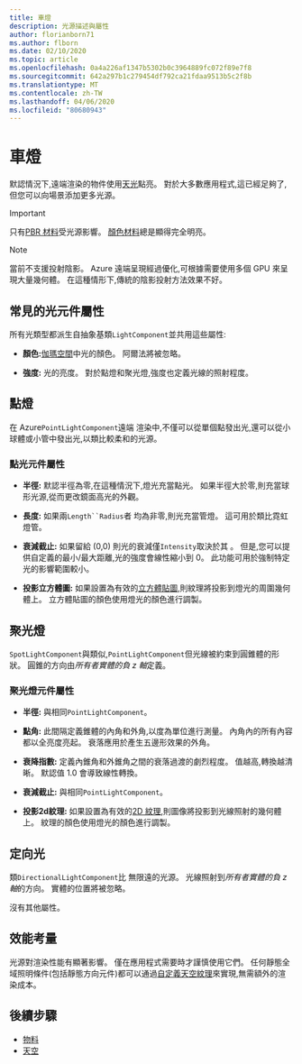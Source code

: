 ```yaml
---
title: 車燈
description: 光源描述與屬性
author: florianborn71
ms.author: flborn
ms.date: 02/10/2020
ms.topic: article
ms.openlocfilehash: 0a4a226af1347b5302b0c3964889fc072f89e7f8
ms.sourcegitcommit: 642a297b1c279454df792ca21fdaa9513b5c2f8b
ms.translationtype: MT
ms.contentlocale: zh-TW
ms.lasthandoff: 04/06/2020
ms.locfileid: "80680943"
---
```

# <a name="lights"></a>車燈

默認情況下,遠端渲染的物件使用[天光](sky.md)點亮。 對於大多數應用程式,這已經足夠了,但您可以向場景添加更多光源。

> [!IMPORTANT]
> 只有[PBR 材料](pbr-materials.md)受光源影響。 [顏色材料](color-materials.md)總是顯得完全明亮。

> [!NOTE]
> 當前不支援投射陰影。 Azure 遠端呈現經過優化,可根據需要使用多個 GPU 來呈現大量幾何體。 在這種情形下,傳統的陰影投射方法效果不好。

## <a name="common-light-component-properties"></a>常見的光元件屬性

所有光類型都派生自抽象基類`LightComponent`並共用這些屬性:

* **顏色:**[伽瑪空間](https://en.wikipedia.org/wiki/SRGB)中光的顏色。 阿爾法將被忽略。

* **強度:** 光的亮度。 對於點燈和聚光燈,強度也定義光線的照射程度。

## <a name="point-light"></a>點燈

在 Azure`PointLightComponent`遠端 渲染中,不僅可以從單個點發出光,還可以從小球體或小管中發出光,以類比較柔和的光源。

### <a name="pointlightcomponent-properties"></a>點光元件屬性

* **半徑:** 默認半徑為零,在這種情況下,燈光充當點光。 如果半徑大於零,則充當球形光源,從而更改鏡面高光的外觀。

* **長度:** 如果兩`Length``Radius`者 均為非零,則光充當管燈。 這可用於類比霓虹燈管。

* **衰減截止:** 如果留給 (0,0) 則光的衰減僅`Intensity`取決於其 。 但是,您可以提供自定義的最小/最大距離,光的強度會線性縮小到 0。 此功能可用於強制特定光的影響範圍較小。

* **投影立方體圖:** 如果設置為有效的[立方體貼圖](../../concepts/textures.md),則紋理將投影到燈光的周圍幾何體上。 立方體貼圖的顏色使用燈光的顏色進行調製。

## <a name="spot-light"></a>聚光燈

`SpotLightComponent`與類似,`PointLightComponent`但光線被約束到圓錐體的形狀。 圓錐的方向由*所有者實體的負 z 軸*定義。

### <a name="spotlightcomponent-properties"></a>聚光燈元件屬性

* **半徑:** 與相同`PointLightComponent`。

* **點角:** 此間隔定義錐體的內角和外角,以度為單位進行測量。 內角內的所有內容都以全亮度亮起。 衰落應用於產生五邊形效果的外角。

* **衰降指數:** 定義內錐角和外錐角之間的衰落過渡的劇烈程度。 值越高,轉換越清晰。 默認值 1.0 會導致線性轉換。

* **衰減截止:** 與相同`PointLightComponent`。

* **投影2d紋理:** 如果設置為有效的[2D 紋理](../../concepts/textures.md),則圖像將投影到光線照射的幾何體上。 紋理的顏色使用燈光的顏色進行調製。

## <a name="directional-light"></a>定向光

類`DirectionalLightComponent`比 無限遠的光源。 光線照射到*所有者實體的負 z 軸*的方向。 實體的位置將被忽略。

沒有其他屬性。

## <a name="performance-considerations"></a>效能考量

光源對渲染性能有顯著影響。 僅在應用程式需要時才謹慎使用它們。 任何靜態全域照明條件(包括靜態方向元件)都可以通過[自定義天空紋理](sky.md)來實現,無需額外的渲染成本。

## <a name="next-steps"></a>後續步驟

* [物料](../../concepts/materials.md)
* [天空](sky.md)
